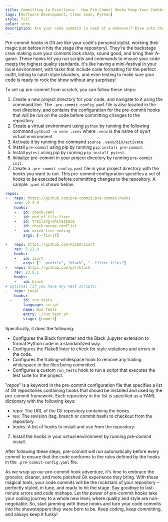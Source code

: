 ```yaml
---
title: Committing to Excellence - How Pre-Commit Hooks Keep Your Codebase Prettier and Your Commits Tidier
tags: [Software Development, Clean Code, Python]
style: fill
color: info
description: Are your code commits in need of a makeover? Dive into the captivating world of pre-commit hooks in this =blog post. Discover how these magical tools can transform your codebase into a work of art, ensuring pristine formatting and enchanting commit messages.
---
```


Pre-commit hooks in Git are like your code's personal stylist, working their magic just before it hits the stage (the repository). They're the backstage crew making sure your commits look sharp, sound good, and bring their A-game. These hooks let you run scripts and commands to ensure your code meets the highest quality standards. It's like having a mini-festival in your local environment, with tasks that include code formatting for the perfect outfit, linting to catch style blunders, and even testing to make sure your code is ready to rock the show without any surprises!

To set up pre-commit from scratch, you can follow these steps:

1. Create a new project directory for your code, and navigate to it using the command line. The `.pre-commit-config.yaml` file is also located in the root directory, and contains the configuration for the pre-commit hooks that will be run on the code before committing changes to the repository.
2. Create a virtual environment using `python` by running the following command `python3 -m venv .venv` where `.venv` is the name of oyurt virtual environment.
3. Activate it by running the command `source .venv/bin/activate`
4. Install `pre-commit` using pip by running `pip install pre-commit`.
5. Install `pytest` using pip by running `pip install pytest`.
6. Initialize pre-commit in your project directory by running `pre-commit init`.
7. Create a `.pre-commit-config.yaml` file in your project directory with the hooks you want to run. This pre-commit configuration specifies a set of hooks to be executed before committing changes to the repository. A sample `.yaml` is shown below.

```yaml
repos:
-   repo: https://github.com/pre-commit/pre-commit-hooks
    rev: v2.3.0
    hooks:
    -   id: check-yaml
    -   id: end-of-file-fixer
    -   id: trailing-whitespace
    -   id: check-merge-conflict
    -   id: mixed-line-ending
        args: [--fix=lf]

-   repo: https://github.com/PyCQA/isort
    rev: 5.12.0
    hooks:
    -   id: isort
        args: ["--profile", "black", "--filter-files"]
-   repo: https://github.com/psf/black
    rev: 23.9.1
    hooks:
    -   id: black
# optional (if you have any test scripts)
-   repo: local
    hooks:
  -     id: run_tests
        language: script
        name: Run tests
        entry: ./run_test.sh
        stage: [commit]
```

Specifically, it does the following:

- Configures the Black formatter and the Black Jupyter extension to format Python code in a standardized way.
- Configures the Flake8 linter to check for style violations and errors in the code.
- Configures the trailing-whitespace hook to remove any trailing whitespace in the files being committed.
- Configures a custom `run_tests` hook to run a script that executes the test suite for the project.

"*repos*" is a keyword in the pre-commit configuration file that specifies a list of Git repositories containing hooks that should be installed and used by the pre-commit framework. Each repository in the list is specified as a YAML dictionary with the following keys:
- repo: The URL of the Git repository containing the hooks.
- rev: The revision (tag, branch or commit hash) to checkout from the repository.
- hooks: A list of hooks to install and use from the repository.

7. Install the hooks in your virtual environment by running pre-commit install.

After following these steps, pre-commit will run automatically before every commit to ensure that the code conforms to the rules defined by the hooks in the `.pre-commit-config.yaml` file.

As we wrap up our pre-commit hook adventure, it's time to embrace the groovier, cleaner, and more polished Git experience they bring. With these magical tools, your code commits will be the rockstars of your repository – perfectly styled, in tune, and ready to hit the stage. Say goodbye to last-minute errors and code mishaps. Let the power of pre-commit hooks take your coding journey to a whole new level, where quality and style are non-negotiable. So, start jamming with these hooks and turn your code commits into the showstoppers they were born to be. Keep coding, keep committing, and always keep it funky!
